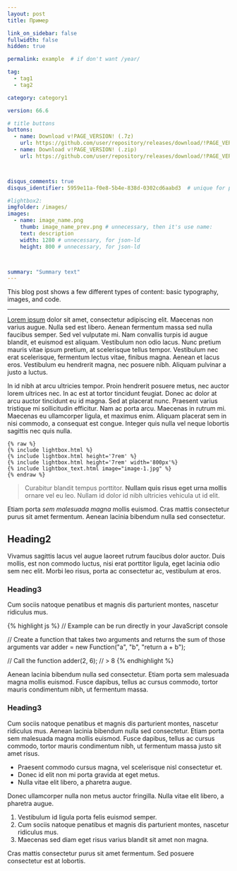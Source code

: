 ```yaml
---
layout: post
title: Пример

link_on_sidebar: false
fullwidth: false
hidden: true

permalink: example  # if don't want /year/

tag:
  - tag1
  - tag2

category: category1

version: 66.6

# title buttons
buttons:
  - name: Download v!PAGE_VERSION! (.7z)
    url: https://github.com/user/repository/releases/download/!PAGE_VERSION!/AppName_v!PAGE_VERSION!.7z
  - name: Download v!PAGE_VERSION! (.zip)
    url: https://github.com/user/repository/releases/download/!PAGE_VERSION!/AppName_v!PAGE_VERSION!.zip



disqus_comments: true
disqus_identifier: 5959e11a-f0e8-5b4e-838d-0302cd6aabd3  # unique for post

#lightbox2:
imgfolder: /images/
images:
  - name: image_name.png
    thumb: image_name_prev.png # unnecessary, then it's use name:
    text: description
    width: 1280 # unnecessary, for json-ld
    height: 800 # unnecessary, for json-ld



summary: "Summary text"
---
```



This blog post shows a few different types of content: basic typography, images, and code.

-----

<a href="#">Lorem ipsum</a> dolor sit amet, consectetur adipiscing elit. Maecenas non varius augue. Nulla sed est libero. Aenean fermentum massa sed nulla faucibus semper. Sed vel vulputate mi. Nam convallis turpis id augue blandit, et euismod est aliquam. Vestibulum non odio lacus. Nunc pretium mauris vitae ipsum pretium, at scelerisque tellus tempor. Vestibulum nec erat scelerisque, fermentum lectus vitae, finibus magna. Aenean et lacus eros. Vestibulum eu hendrerit magna, nec posuere nibh. Aliquam pulvinar a justo a luctus.

In id nibh at arcu ultricies tempor. Proin hendrerit posuere metus, nec auctor lorem ultrices nec. In ac est at tortor tincidunt feugiat. Donec ac dolor at arcu auctor tincidunt eu id magna. Sed at placerat nunc. Praesent varius tristique mi sollicitudin efficitur. Nam ac porta arcu. Maecenas in rutrum mi. Maecenas eu ullamcorper ligula, et maximus enim. Aliquam placerat sem in nisi commodo, a consequat est congue. Integer quis nulla vel neque lobortis sagittis nec quis nulla.
<!--more-->

``` text
{% raw %}
{% include lightbox.html %}
{% include lightbox.html height='7rem' %}
{% include lightbox.html height='7rem' width='800px'%}
{% include lightbox_text.html image="image-1.jpg" %}
{% endraw %}
```


> Curabitur blandit tempus porttitor. **Nullam quis risus eget urna mollis** ornare vel eu leo. Nullam id dolor id nibh ultricies vehicula ut id elit.

Etiam porta *sem malesuada magna* mollis euismod. Cras mattis consectetur purus sit amet fermentum. Aenean lacinia bibendum nulla sed consectetur.

## Heading2

Vivamus sagittis lacus vel augue laoreet rutrum faucibus dolor auctor. Duis mollis, est non commodo luctus, nisi erat porttitor ligula, eget lacinia odio sem nec elit. Morbi leo risus, porta ac consectetur ac, vestibulum at eros.

### Heading3

Cum sociis natoque penatibus et magnis dis parturient montes, nascetur ridiculus mus.

{% highlight js %}
// Example can be run directly in your JavaScript console

// Create a function that takes two arguments and returns the sum of those arguments
var adder = new Function("a", "b", "return a + b");

// Call the function
adder(2, 6);
// > 8
{% endhighlight %}

Aenean lacinia bibendum nulla sed consectetur. Etiam porta sem malesuada magna mollis euismod. Fusce dapibus, tellus ac cursus commodo, tortor mauris condimentum nibh, ut fermentum massa.

### Heading3

Cum sociis natoque penatibus et magnis dis parturient montes, nascetur ridiculus mus. Aenean lacinia bibendum nulla sed consectetur. Etiam porta sem malesuada magna mollis euismod. Fusce dapibus, tellus ac cursus commodo, tortor mauris condimentum nibh, ut fermentum massa justo sit amet risus.

* Praesent commodo cursus magna, vel scelerisque nisl consectetur et.
* Donec id elit non mi porta gravida at eget metus.
* Nulla vitae elit libero, a pharetra augue.

Donec ullamcorper nulla non metus auctor fringilla. Nulla vitae elit libero, a pharetra augue.

1. Vestibulum id ligula porta felis euismod semper.
2. Cum sociis natoque penatibus et magnis dis parturient montes, nascetur ridiculus mus.
3. Maecenas sed diam eget risus varius blandit sit amet non magna.

Cras mattis consectetur purus sit amet fermentum. Sed posuere consectetur est at lobortis.
